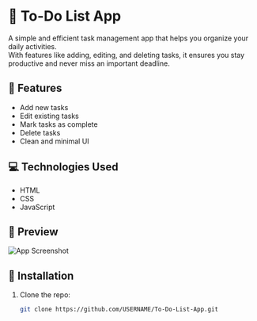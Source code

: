 # 📝 To-Do List App

A simple and efficient task management app that helps you organize your daily activities.  
With features like adding, editing, and deleting tasks, it ensures you stay productive and never miss an important deadline.  

## 🚀 Features
- Add new tasks  
- Edit existing tasks  
- Mark tasks as complete  
- Delete tasks  
- Clean and minimal UI  

## 💻 Technologies Used
- HTML  
- CSS  
- JavaScript  

## 📸 Preview
![App Screenshot](screenshot.png)

## 📂 Installation
1. Clone the repo:  
   ```bash
   git clone https://github.com/USERNAME/To-Do-List-App.git
